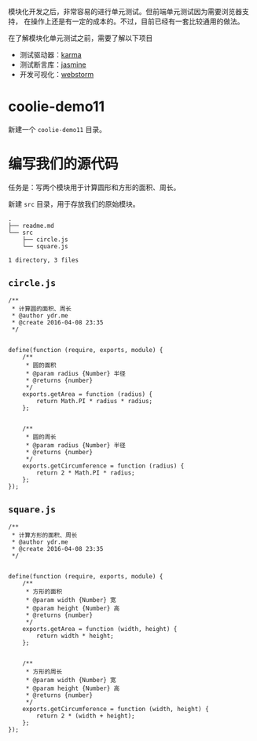 模块化开发之后，非常容易的进行单元测试。但前端单元测试因为需要浏览器支持，
在操作上还是有一定的成本的。不过，目前已经有一套比较通用的做法。

在了解模块化单元测试之前，需要了解以下项目

- 测试驱动器：[karma](https://karma-runner.github.io/)
- 测试断言库：[jasmine](http://jasmine.github.io/)
- 开发可视化：[webstorm](https://www.jetbrains.com/webstorm/)

# coolie-demo11
新建一个 `coolie-demo11` 目录。


# 编写我们的源代码
任务是：写两个模块用于计算圆形和方形的面积、周长。

新建 `src` 目录，用于存放我们的原始模块。

```
.
├── readme.md
└── src
    ├── circle.js
    └── square.js

1 directory, 3 files
```

## `circle.js`
```
/**
 * 计算圆的面积、周长
 * @author ydr.me
 * @create 2016-04-08 23:35
 */


define(function (require, exports, module) {
    /**
     * 圆的面积
     * @param radius {Number} 半径
     * @returns {number}
     */
    exports.getArea = function (radius) {
        return Math.PI * radius * radius;
    };


    /**
     * 圆的周长
     * @param radius {Number} 半径
     * @returns {number}
     */
    exports.getCircumference = function (radius) {
        return 2 * Math.PI * radius;
    };
});
```

## `square.js`
```
/**
 * 计算方形的面积、周长
 * @author ydr.me
 * @create 2016-04-08 23:35
 */


define(function (require, exports, module) {
    /**
     * 方形的面积
     * @param width {Number} 宽
     * @param height {Number} 高
     * @returns {number}
     */
    exports.getArea = function (width, height) {
        return width * height;
    };


    /**
     * 方形的周长
     * @param width {Number} 宽
     * @param height {Number} 高
     * @returns {number}
     */
    exports.getCircumference = function (width, height) {
        return 2 * (width + height);
    };
});
```




